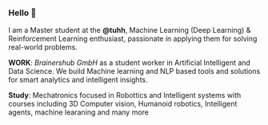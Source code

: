 ### Hello 👋

I am a Master student at the **@tuhh**, Machine Learning (Deep Learning) & Reinforcement Learning enthusiast, passionate in applying them for solving real-world problems.

**WORK**: *Brainershub GmbH* as a student worker in Artificial Intelligent and Data Science. We build Machine learning and NLP based tools and solutions for  smart analytics and intelligent insights.

**Study**: Mechatronics focused in Robottics and Intelligent systems with courses including 3D Computer vision, Humanoid robotics, Intelligent agents, machine learaning and many more

 <!--- 
- 👯 I’m looking to collaborate on ...
- 🤔 I’m looking for help with ...
- 💬 Ask me about ...
- 📫 How to reach me: ...
- 😄 Pronouns: ...
- ⚡ Fun fact: ...

Add more about my projects 


--->


